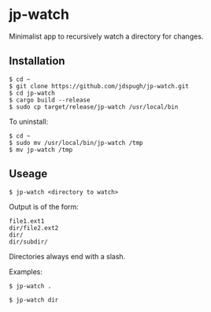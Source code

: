 # jp-watch

Minimalist app to recursively watch a directory for changes.

## Installation

```
$ cd ~
$ git clone https://github.com/jdspugh/jp-watch.git
$ cd jp-watch
$ cargo build --release
$ sudo cp target/release/jp-watch /usr/local/bin
```

To uninstall:

```
$ cd ~
$ sudo mv /usr/local/bin/jp-watch /tmp
$ mv jp-watch /tmp
```

## Useage

```
$ jp-watch <directory to watch>
```

Output is of the form:

```
file1.ext1
dir/file2.ext2
dir/
dir/subdir/
```

Directories always end with a slash.

Examples:

```
$ jp-watch .
```

```
$ jp-watch dir
```